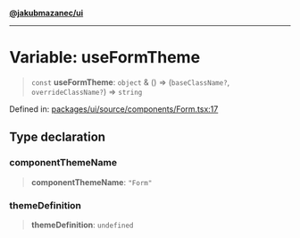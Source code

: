 [**@jakubmazanec/ui**](../README.md)

---

# Variable: useFormTheme

> `const` **useFormTheme**: `object` & () => (`baseClassName?`, `overrideClassName?`) => `string`

Defined in:
[packages/ui/source/components/Form.tsx:17](https://github.com/jakubmazanec/tools/blob/acfa246dbb1035f65efb7fa114167a3cbefca108/packages/ui/source/components/Form.tsx#L17)

## Type declaration

### componentThemeName

> **componentThemeName**: `"Form"`

### themeDefinition

> **themeDefinition**: `undefined`
